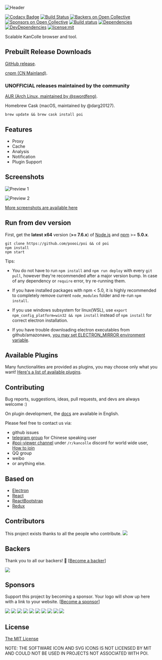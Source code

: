 ![Header](https://raw.githubusercontent.com/poooi/poi/master/assets/img/header.png)

[![Codacy Badge](https://api.codacy.com/project/badge/Grade/b239a37253a3486c946b047acae5f1ac)](https://www.codacy.com/app/KochiyaOcean/poi?utm_source=github.com&utm_medium=referral&utm_content=poooi/poi&utm_campaign=badger)
[![Build Status](https://travis-ci.org/poooi/poi.svg?branch=master)](https://travis-ci.org/poooi/poi)
[![Backers on Open Collective](https://opencollective.com/poi/backers/badge.svg)](#backers) [![Sponsors on Open Collective](https://opencollective.com/poi/sponsors/badge.svg)](#sponsors) [![Build status](https://ci.appveyor.com/api/projects/status/apv2xngtej1m17he?svg=true)](https://ci.appveyor.com/project/KochiyaOcean/poi)
[![Dependencies](https://david-dm.org/poooi/poi.svg)](https://david-dm.org/poooi/poi)
[![DevDependencies](https://david-dm.org/poooi/poi/dev-status.svg)](https://david-dm.org/poooi/poi?type=dev)
[![license:mit](https://img.shields.io/badge/license-mit-blue.svg)](https://opensource.org/licenses/MIT)

Scalable KanColle browser and tool.

## Prebuilt Release Downloads

[GitHub release](https://github.com/poooi/poi/releases).

[cnpm (CN Mainland)](https://npm.taobao.org/mirrors/poi).

### UNOFFICIAL releases maintained by the community

[AUR (Arch Linux, maintained by @swordfeng)](https://aur.archlinux.org/packages/poi/).

Homebrew Cask (macOS, maintained by @darg20127).
```shell
brew update && brew cask install poi
```

## Features

+ Proxy
+ Cache
+ Analysis
+ Notification
+ Plugin Support

## Screenshots

![Preview 1](https://gist.githubusercontent.com/KochiyaOcean/79d405dfa1c15fbad60c9ae92b981c8f/raw/4a9879a22ebc5675d37b84b72347d66bb885985c/L.png)

![Preview 2](https://gist.githubusercontent.com/KochiyaOcean/79d405dfa1c15fbad60c9ae92b981c8f/raw/4a9879a22ebc5675d37b84b72347d66bb885985c/V.png)

[More screenshots are available here](https://github.com/poooi/poi/wiki/Screenshots)

## Run from dev version

First, get the __latest__ __x64__ version (__>= 7.6.x__) of [Node.js](https://nodejs.org) and [npm](https://npmjs.org) >= __5.0.x__.

``` shell
git clone https://github.com/poooi/poi && cd poi
npm install
npm start
```

Tips:
- You do not have to run `npm install` and `npm run deploy` with every `git pull`, however they're recommended after a major version bump. In case of any dependency or `require` error, try re-running them.

- If you have installed packages with npm < 5.0, it is highly recommended to completely remove current `node_modules` folder and re-run `npm install`.

- If you use windows subsystem for linux(WSL), use `export npm_config_platform=win32 && npm install` instead of `npm install` for correct electron installation.

- If you have trouble downloading electron executables from github/amazonaws, [you may set ELECTRON_MIRROR environment variable](https://github.com/electron-userland/electron-download).

## Available Plugins
Many functionalities are provided as plugins, you may choose only what you want! [Here's a list of available plugins](https://github.com/poooi/poi/wiki/List-of-available-plugins).

## Contributing

Bug reports, suggestions, ideas, pull requests, and devs are always welcome :)

On plugin development, the [docs](https://dev.poooi.app) are available in English.

Please feel free to contact us via:
- github issues
- [telegram group](https://telegram.me/joinchat/AoMUpkCr6B8uH7EUewq6eQ) for Chinese speaking user
- [#poi-viewer channel](https://discordapp.com/channels/118339803660943369/367575898313981952) under `/r/kancolle` discord for world wide user, [How to join](https://github.com/poooi/poi/issues/1596)
- QQ group
- weibo
- or anything else.


## Based on

+ [Electron](https://github.com/atom/electron)
+ [React](https://github.com/facebook/react)
+ [ReactBootstrap](https://github.com/react-bootstrap/react-bootstrap/)
+ [Redux](https://github.com/reactjs/redux)

## Contributors

This project exists thanks to all the people who contribute.
<a href="//github.com/poooi/poi/graphs/contributors"><img src="https://poooi.github.io/contributors/graph.svg" /></a>


## Backers

Thank you to all our backers! 🙏 [[Become a backer](https://opencollective.com/poi#backer)]

<a href="https://opencollective.com/poi#backers" target="_blank"><img src="https://opencollective.com/poi/backers.svg?width=890"></a>


## Sponsors

Support this project by becoming a sponsor. Your logo will show up here with a link to your website. [[Become a sponsor](https://opencollective.com/poi#sponsor)]

<a href="https://opencollective.com/poi/sponsor/0/website" target="_blank"><img src="https://opencollective.com/poi/sponsor/0/avatar.svg"></a>
<a href="https://opencollective.com/poi/sponsor/1/website" target="_blank"><img src="https://opencollective.com/poi/sponsor/1/avatar.svg"></a>
<a href="https://opencollective.com/poi/sponsor/2/website" target="_blank"><img src="https://opencollective.com/poi/sponsor/2/avatar.svg"></a>
<a href="https://opencollective.com/poi/sponsor/3/website" target="_blank"><img src="https://opencollective.com/poi/sponsor/3/avatar.svg"></a>
<a href="https://opencollective.com/poi/sponsor/4/website" target="_blank"><img src="https://opencollective.com/poi/sponsor/4/avatar.svg"></a>
<a href="https://opencollective.com/poi/sponsor/5/website" target="_blank"><img src="https://opencollective.com/poi/sponsor/5/avatar.svg"></a>
<a href="https://opencollective.com/poi/sponsor/6/website" target="_blank"><img src="https://opencollective.com/poi/sponsor/6/avatar.svg"></a>
<a href="https://opencollective.com/poi/sponsor/7/website" target="_blank"><img src="https://opencollective.com/poi/sponsor/7/avatar.svg"></a>
<a href="https://opencollective.com/poi/sponsor/8/website" target="_blank"><img src="https://opencollective.com/poi/sponsor/8/avatar.svg"></a>
<a href="https://opencollective.com/poi/sponsor/9/website" target="_blank"><img src="https://opencollective.com/poi/sponsor/9/avatar.svg"></a>



## License
[The MIT License](https://github.com/poooi/poi/blob/master/LICENSE)

NOTE: THE SOFTWARE ICON AND SVG ICONS IS NOT LICENSED BY MIT AND COULD NOT BE USED
IN PROJECTS NOT ASSOCIATED WITH POI.
